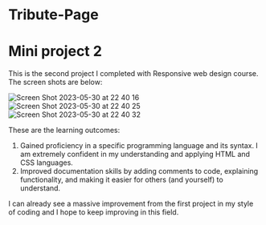 # Tribute-Page
# Mini project 2

This is the second project I completed with Responsive web design course. The screen shots are below:

![Screen Shot 2023-05-30 at 22 40 16](https://github.com/NasraHussein3/Tribute-Page/assets/131040199/d0086de7-01eb-4662-9356-1455a4b8001a)
![Screen Shot 2023-05-30 at 22 40 25](https://github.com/NasraHussein3/Tribute-Page/assets/131040199/bcdac8db-8554-41a1-95f1-bf62137d6c31)
![Screen Shot 2023-05-30 at 22 40 32](https://github.com/NasraHussein3/Tribute-Page/assets/131040199/48fb80fb-f027-4de8-9d9f-74a8a8f1221f)

These are the learning outcomes:
1. Gained proficiency in a specific programming language and its syntax. I am extremely confident in my understanding and applying HTML and CSS languages.
2. Improved documentation skills by adding comments to code, explaining functionality, and making it easier for others (and yourself) to understand.

I can already see a massive improvement from the first project in my style of coding and I hope to keep improving in this field.
